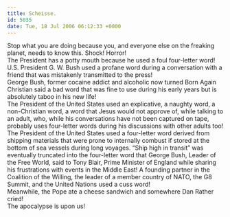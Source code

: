 ```yaml
---
title: Scheisse.
id: 5035
date: Tue, 18 Jul 2006 06:12:33 +0000
---
```


Stop what you are doing because you, and everyone else on the freaking planet, needs to know this. Shock! Horror!  
 The President has a potty mouth because he used a foul four-letter word!  
 U.S. President G. W. Bush used a profane word during a conversation with a friend that was mistakenly transmitted to the press!  
 George Bush, former cocaine addict and alcoholic now turned Born Again Christian said a bad word that was fine to use during his early years but is absolutely taboo in his new life!  
 The President of the United States used an explicative, a naughty word, a non-Christian word, a word that Jesus would not approve of, while talking to an adult, who, while his conversations have not been captured on tape, probably uses four-letter words during his discussions with other adults too!  
 The President of the United States used a four-letter word derived from shipping materials that were prone to internally combust if stored at the bottom of sea vessels during long voyages. “Ship high in transit” was eventually truncated into the four-letter word that George Bush, Leader of the Free World, said to Tony Blair, Prime Minister of England while sharing his frustrations with events in the Middle East! A founding partner in the Coalition of the Willing, the leader of a member country of NATO, the G8 Summit, and the United Nations used a cuss word!  
 Meanwhile, the Pope ate a cheese sandwich and somewhere Dan Rather cried!  
 The apocalypse is upon us!


